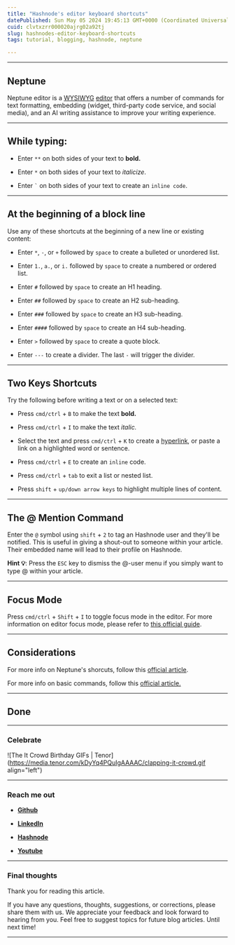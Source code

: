 ```yaml
---
title: "Hashnode's editor keyboard shortcuts"
datePublished: Sun May 05 2024 19:45:13 GMT+0000 (Coordinated Universal Time)
cuid: clvtxzrr000020ajrg02a92tj
slug: hashnodes-editor-keyboard-shortcuts
tags: tutorial, blogging, hashnode, neptune

---
```


---

## Neptune

Neptune editor is a [WYSIWYG](https://en.wikipedia.org/wiki/WYSIWYG) [editor](https://en.wikipedia.org/wiki/WYSIWYG) that offers a number of commands for text formatting, embedding (widget, third-party code service, and social media), and an AI writing assistance to improve your writing experience.

---

## **While typing:**

* Enter `**` on both sides of your text to **bold.**
    
* Enter `*` on both sides of your text to *italicize*.
    
* Enter `` ` `` on both sides of your text to create an `inline code`.
    

---

## **At the beginning of a block line**

Use any of these shortcuts at the beginning of a new line or existing content:

* Enter `*`, `-`, or `+` followed by `space` to create a bulleted or unordered list.
    
* Enter `1.`, `a.`, or `i.` followed by `space` to create a numbered or ordered list.
    
* Enter `#` followed by `space` to create an H1 heading.
    
* Enter `##` followed by `space` to create an H2 sub-heading.
    
* Enter `###` followed by `space` to create an H3 sub-heading.
    
* Enter `####` followed by `space` to create an H4 sub-heading.
    
* Enter `>` followed by `space` to create a quote block.
    
* Enter `---` to create a divider. The last `-` will trigger the divider.
    

---

## **Two Keys Shortcuts**

Try the following before writing a text or on a selected text:

* Press `cmd/ctrl` + `B` to make the text **bold.**
    
* Press `cmd/ctrl` + `I` to make the text *italic.*
    
* Select the text and press `cmd/ctrl` + `K` to create a [hyperlink](https://hn.new/), or paste a link on a highlighted word or sentence.
    
* Press `cmd/ctrl` + `E` to create an `inline` code.
    
* Press `cmd/ctrl` + `tab` to exit a list or nested list.
    
* Press `shift` + `up/down arrow keys` to highlight multiple lines of content.
    

---

## **The @ Mention Command**

Enter the `@` symbol using `shift` + `2` to tag an Hashnode user and they'll be notified. This is useful in giving a shout-out to someone within your article. Their embedded name will lead to their profile on Hashnode.

**Hint 💡**: Press the `ESC` key to dismiss the @-user menu if you simply want to type @ within your article.

---

## **Focus Mode**

Press `cmd/ctrl` + `Shift` + `I` to toggle focus mode in the editor. For more information on editor focus mode, please refer to [this official guide](https://support.hashnode.com/en/articles/7213717-editor-focus-mode).

---

## Considerations

For more info on Neptune's shorcuts, follow this [official article](https://support.hashnode.com/en/articles/6877441-neptune-keyboard-shortcuts).

For more info on basic commands, follow this [official article.](https://support.hashnode.com/en/articles/6780453-neptune-editor-basics-and-commands)

---

## Done

---

### **Celebrate**

![The It Crowd Birthday GIFs | Tenor](https://media.tenor.com/kDyYq4PQuIgAAAAC/clapping-it-crowd.gif align="left")

---

### **Reach me out**

* [**Github**](https://github.com/alexcalaca)
    
* [**L**](https://linkedin.com/in/alexandrecalacaofficial)[**inkedI**](https://github.com/alexcalaca)[**n**](https://hashnode.com/onboard?next=/@alexandrecalaca)
    
* [**Hashnode**](https://hashnode.com/@alexandrecalaca)
    
* [**Y**](https://www.youtube.com/@alexandrecalacaofficial)[**ou**](https://linkedin.com/in/alexandrecalacaofficial)[**tube**](https://github.com/alexcalaca)
    

---

### Final thoughts

Thank you for reading this article.

If you have any questions, thoughts, suggestions, or corrections, please share them with us. We appreciate your feedback and look forward to hearing from you. Feel free to suggest topics for future blog articles. Until next time!

---